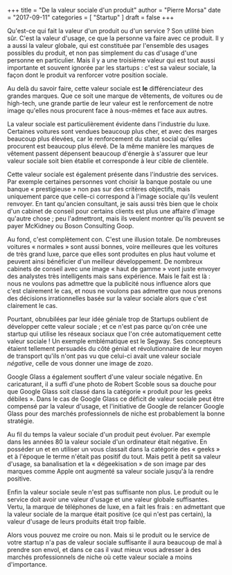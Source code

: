 +++
title      = "De la valeur sociale d'un produit"
author     = "Pierre Morsa"
date       = "2017-09-11"
categories = [ "Startup" ]
draft      = false
+++

Qu'est-ce qui fait la valeur d'un produit ou d'un service ? Son utilité bien sûr. C'est la valeur d'usage, ce que la personne va faire avec ce produit. Il y a aussi la valeur globale, qui est constituée par l'ensemble des usages possibles du produit, et non pas simplement du cas d'usage d'une personne en particulier.  Mais il y a une troisième valeur qui est tout aussi importante et souvent ignorée par les startups : c'est sa valeur sociale, la façon dont le produit va renforcer votre position sociale.

Au delà du savoir faire, cette valeur sociale est **le** différenciateur des grandes marques. Que ce soit une marque de vêtements, de voitures ou de high-tech, une grande partie de leur valeur est le renforcement de notre image qu'elles nous procurent face à nous-mêmes et face aux autres.

La valeur sociale est particulièrement évidente dans l'industrie du luxe. Certaines voitures sont vendues beaucoup plus cher, et avec des marges beaucoup plus élevées, car le renforcement du statut social qu'elles procurent est beaucoup plus élevé. De la même manière les marques de vêtement passent dépensent beaucoup d'énergie à s'assurer que leur valeur sociale soit bien établie et corresponde à leur cible de clientèle.

Cette valeur sociale est également présente dans l'industrie des services. Par exemple certaines personnes vont choisir la banque postale ou une banque « prestigieuse » non pas sur des critères objectifs, mais uniquement parce que celle-ci correspond à l'image sociale qu'ils veulent renvoyer. En tant qu'ancien consultant, je sais aussi très bien que le choix d'un cabinet de conseil pour certains clients est plus une affaire d'image qu'autre chose ; peu l'admettront, mais ils veulent montrer qu'ils peuvent se payer McKidney ou Boson Consulting Goop.

Au fond, c'est complètement con. C'est une illusion totale. De nombreuses voitures « normales » sont aussi bonnes, voire meilleures que les voitures de très grand luxe, parce que elles sont produites en plus haut volume et peuvent ainsi bénéficier d'un meilleur développement. De nombreux cabinets de conseil avec une image « haut de gamme » vont juste envoyer des analystes très intelligents mais sans expérience. Mais le fait est là : nous ne voulons pas admettre que la publicité nous influence alors que c'est clairement le cas, et nous ne voulons pas admettre que nous prenons des décisions irrationnelles basée sur la valeur sociale alors que c'est clairement le cas.

Pourtant, obnubilées par leur idée géniale trop de Startups oublient de développer cette valeur sociale ; et ce n'est pas parce qu'on crée une startup qui utilise les réseaux sociaux que l'on crée automatiquement cette valeur sociale ! Un exemple emblématique est le Segway. Ses concepteurs étaient tellement persuadés du côté génial et révolutionnaire de leur moyen de transport qu'ils n'ont pas vu que celui-ci avait une valeur sociale *négative*, celle de vous donner une image de zozo.

Google Glass a également souffert d'une valeur sociale négative. En caricaturant, il a suffi d'une photo de Robert Scoble sous sa douche pour que Google Glass soit classé dans la catégorie « produit pour les geeks débiles ». Dans le cas de Google Glass ce déficit de valeur sociale peut être compensé par la valeur d'usage, et l'initiative de Google de relancer Google Glass pour des marchés professionnels de niche est probablement la bonne stratégie.

Au fil du temps la valeur sociale d'un produit peut évoluer. Par exemple dans les années 80 la valeur sociale d'un ordinateur était négative. En posséder un et en utiliser un vous classait dans la catégorie des « geeks » et à l'époque le terme n'était pas positif du tout. Mais petit à petit sa valeur d'usage, sa banalisation et la « dégeekisation » de son image par des marques comme Apple ont augmenté sa valeur sociale jusqu'à la rendre positive.

Enfin la valeur sociale seule n'est pas suffisante non plus. Le produit ou le service doit avoir une valeur d'usage et une valeur globale suffisantes. Vertu, la marque de téléphones de luxe, en a fait les frais : en admettant que la valeur sociale de la marque était positive (ce qui n'est pas certain), la valeur d'usage de leurs produits était trop faible.

Alors vous pouvez me croire ou non. Mais si le produit ou le service de votre startup n'a pas de valeur sociale suffisante il aura beaucoup de mal à prendre son envol, et dans ce cas il vaut mieux vous adresser à des marchés professionnels de niche où cette valeur sociale a moins d'importance.

